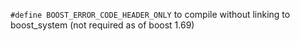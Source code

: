 ```#define BOOST_ERROR_CODE_HEADER_ONLY``` to compile without linking to boost_system (not required as of boost 1.69)
